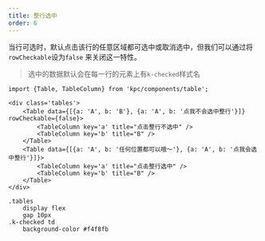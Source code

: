 ```yaml
---
title: 整行选中
order: 6
---
```


当行可选时，默认点击该行的任意区域都可选中或取消选中，但我们可以通过将`rowCheckable`设为`false`
来关闭这一特性。

> 选中的数据默认会在每一行的元素上有`k-checked`样式名

```vdt
import {Table, TableColumn} from 'kpc/components/table';

<div class='tables'>
    <Table data={[{a: 'A', b: 'B'}, {a: 'A', b: '点我不会选中整行'}]} rowCheckable={false}>
        <TableColumn key='a' title="点击整行不选中" />
        <TableColumn key='b' title="B" />
    </Table>
    <Table data={[{a: 'A', b: '任何位置都可以哦～'}, {a: 'A', b: '点我会选中整行'}]}>
        <TableColumn key='a' title="点击整行选中" />
        <TableColumn key='b' title="B" />
    </Table>
</div>
```

```styl
.tables
    display flex
    gap 10px
.k-checked td
    background-color #f4f8fb
```







